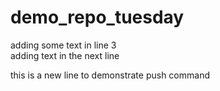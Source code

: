 # demo_repo_tuesday

adding some text in line 3 </br>
adding text in the next line

<p>this is a new line to demonstrate push command </p>
